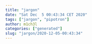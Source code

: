 ```yaml
---
title: "jargon"
date: "Sat Dec  5 00:43:34 CET 2020"
tags: ["jargon", "pipotron"]
author: m1ch3l
categories: ["generated"]
slug: "jargon/2020-12-05-00:43:34"
---
```



